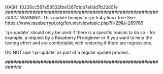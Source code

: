 HASH: f0236cc587a58532fbe1267c1db7a0dd7b22d01e
#############################################################
WARNING: This update bumps to rpi-5.4.y linux tree
See: https://www.raspberrypi.org/forums/viewtopic.php?f=29&t=269769

'rpi-update' should only be used if there is a specific
reason to do so - for example, a request by a Raspberry Pi
engineer or if you want to help the testing effort
and are comfortable with restoring if there are regressions.

DO NOT use 'rpi-update' as part of a regular update process.

##############################################################
